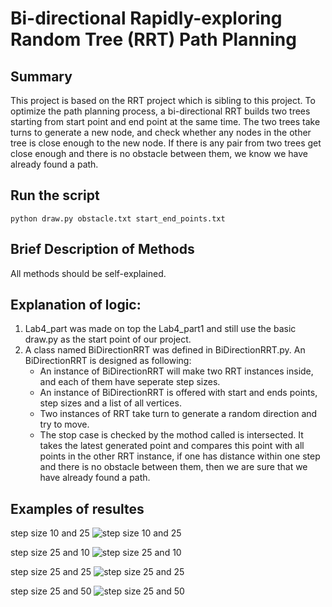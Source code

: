 # Bi-directional Rapidly-exploring Random Tree (RRT) Path Planning

## Summary
This project is based on the RRT project which is sibling to this project. To optimize the path planning process, a bi-directional RRT builds two trees starting from start point and end point at the same time. The two trees take turns to generate a new node, and check whether any nodes in the other tree is close enough to the new node. If there is any pair from two trees get close enough and there is no obstacle between them, we know we have already found a path.

## Run the script 
```
python draw.py obstacle.txt start_end_points.txt
```

## Brief Description of Methods
All methods should be self-explained.

## Explanation of logic: 
1. Lab4_part was made on top the Lab4_part1 and still use the basic draw.py as the start point of our project.
2. A class named BiDirectionRRT was defined in BiDirectionRRT.py. An BiDirectionRRT is designed as following: 
    * An instance of BiDirectionRRT will make two RRT instances inside, and each of them have seperate step sizes. 
    * An instance of BiDirectionRRT is offered with start and ends points, step sizes and a list of all vertices. 
    * Two instances of RRT take turn to generate a random direction and try to move. 
    * The stop case is checked by the mothod called is intersected. It takes the latest generated point and compares this point with all points in the other RRT instance, if one has distance within one step and there is no obstacle between them, then we are sure that we have already found a path. 

## Examples of resultes
step size 10 and 25
![step size 10 and 25](https://github.com/YiyangQian/W4733-Robotics/blob/master/BiDirectionalRRT/step_10_25.png)

step size 25 and 10
![step size 25 and 10](https://github.com/YiyangQian/W4733-Robotics/blob/master/BiDirectionalRRT/step_25_10.png)

step size 25 and 25
![step size 25 and 25](https://github.com/YiyangQian/W4733-Robotics/blob/master/BiDirectionalRRT/step_25_25.png)

step size 25 and 50
![step size 25 and 50](https://github.com/YiyangQian/W4733-Robotics/blob/master/BiDirectionalRRT/step_25_50.png)